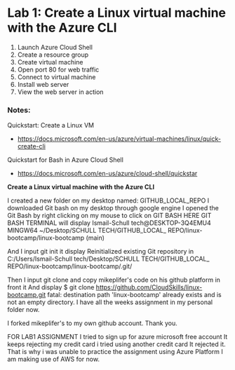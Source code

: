 # Lab 1: Create a Linux virtual machine with the Azure CLI

1. Launch Azure Cloud Shell
2. Create a resource group
3. Create virtual machine
4. Open port 80 for web traffic
5. Connect to virtual machine
6. Install web server
7. View the web server in action

### Notes:

Quickstart: Create a Linux VM
* https://docs.microsoft.com/en-us/azure/virtual-machines/linux/quick-create-cli

Quickstart for Bash in Azure Cloud Shell
* https://docs.microsoft.com/en-us/azure/cloud-shell/quickstar

 **Create a Linux virtual machine with the Azure CLI**

I created a new folder on my desktop named: GITHUB_LOCAL_REPO
I downloaded Git bash on my desktop through google engine
I opened the Git Bash by right clicking on my mouse to click on GIT BASH HERE
GIT BASH TERMINAL will display Ismail-Schull tech@DESKTOP-3Q4EMU4 MINGW64 ~/Desktop/SCHULL TECH/GITHUB_LOCAL_ REPO/linux-bootcamp/linux-bootcamp (main)

And I input git init
it display Reinitialized existing Git repository in C:/Users/Ismail-Schull tech/Desktop/SCHULL TECH/GITHUB_LOCAL_ REPO/linux-bootcamp/linux-bootcamp/.git/

Then I input git clone and copy mikeplifer's code on his github platform in front it 
And 
display $ git clone https://github.com/CloudSkills/linux-bootcamp.git
fatal: destination path 'linux-bootcamp' already exists and is not an empty directory.
I have all the weeks assignment in my personal folder now.

I forked mikeplifer's to my own github account.
Thank you.




FOR LAB1 ASSIGNMENT
I tried to sign up for azure microsoft free account
It keeps rejecting my credit card 
i tried using another credit card 
It rejected it.
That is why i was unable to practice the assignment using Azure Platform
I am making use of AWS for now.

